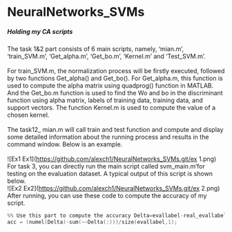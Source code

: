 # NeuralNetworks_SVMs
##### Holding my CA scripts

The task 1&2 part consists of 6 main scripts, namely, ‘mian.m’, ‘train_SVM.m’, ‘Get_alpha.m’, ‘Get_bo.m’, ‘Kernel.m’ and ‘Test_SVM.m’.<br /><br />
For train_SVM.m, the normalization process will be firstly executed, followed by two functions Get_alpha() and Get_bo(). For Get_alpha.m, this function is used to compute the alpha matrix using quadprog() function in MATLAB. And the Get_bo.m function is used to find the Wo and bo in the discriminant function using alpha matrix, labels of training data, training data, and support vectors. The function Kernel.m is used to compute the value of a chosen kernel.<br /><br />
The task12_ mian.m will call train and test function and compute and display some detailed information about the running process and results in the command window. Below is an example.<br /><br />
 ![Ex1 Ex1](https://github.com/alexch1/NeuralNetworks_SVMs.git/ex 1.png)
For task 3, you can directly run the main script called svm_main.m’for testing on the evaluation dataset. A typical output of this script is shown below.<br />
![Ex2 Ex2](https://github.com/alexch1/NeuralNetworks_SVMs.git/ex 2.png)
After running, you can use these code to compute the accuracy of my script.<br />

``` C
%% Use this part to compute the accuracy Delta=evallabel-real_evallabel; % say, real labels: real_evallabel 
acc = (numel(Delta)-sum(~~Delta(:)))/size(evallabel,1);
```
